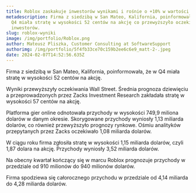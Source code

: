 ```yaml
---
title: Roblox zaskakuje inwestorów wynikami i rośnie o +10% w wartości
metadescription: Firma z siedzibą w San Mateo, Kalifornia, poinformowała, że w
  Q4 miała stratę w wysokości 52 centów na akcję co przewyższyło oczekiwania
  inwestorów.
slug: roblox-wyniki
image: /img/portfolio/Roblox.png
author: Mateusz Pliszka, Customer Consulting at SoftwareSupport
authorimg: /img/portfolio/5f4fb33ce70c159b2ee6c6e9_matt-2-.jpeg
date: 2024-02-07T14:52:56.635Z
---
```

Firma z siedzibą w San Mateo, Kalifornia, poinformowała, że w Q4 miała stratę w wysokości 52 centów na akcję.

Wyniki przewyższyły oczekiwania Wall Street. Średnia prognoza dziewięciu a przeprowadzonych przez Zacks Investment Research zakładała stratę w wysokości 57 centów na akcję.

Platforma gier online odnotowała przychody w wysokości 749,9 miliona dolarów w danym okresie. Skorygowane przychody wyniosły 1,13 miliarda dolarów, co również przewyższyło prognozy rynkowe. Ośmiu analityków przepytanych przez Zacks oczekiwało 1,08 miliarda dolarów.

W ciągu roku firma zgłosiła stratę w wysokości 1,15 miliarda dolarów, czyli 1,87 dolara na akcję. Przychody wyniosły 3,52 miliarda dolarów.

Na obecny kwartał kończący się w marcu Roblox prognozuje przychody w przedziale od 910 milionów do 940 milionów dolarów.

Firma spodziewa się całorocznego przychodu w przedziale od 4,14 miliarda do 4,28 miliarda dolarów.